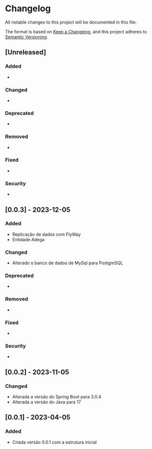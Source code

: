 # Changelog

All notable changes to this project will be documented in this file.

The format is based on [Keep a Changelog](https://keepachangelog.com/en/1.0.0/),
and this project adheres to [Semantic Versioning](https://semver.org/spec/v2.0.0.html).

## [Unreleased]

### Added
*

### Changed
*

### Deprecated
*

### Removed
*

### Fixed
*

### Security
*

## [0.0.3] - 2023-12-05

### Added
* Replicação de dados com FlyWay
* Entidade Adega

### Changed
* Alterado o banco de dados de MySql para PostgreSQL

### Deprecated
*

### Removed
*

### Fixed
*

### Security
*

## [0.0.2] - 2023-11-05

### Changed
* Alterada a versão do Spring Boot para 3.0.4
* Alterada a versão do Java para 17

## [0.0.1] - 2023-04-05

### Added
* Criada versão 0.0.1 com a estrutura inicial